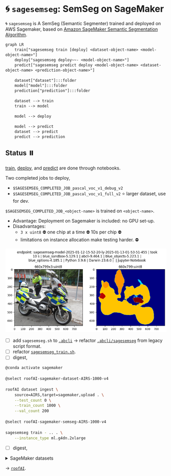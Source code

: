 # 🌀 `sagesemseg`: SemSeg on SageMaker

🌀 `sagesemseg` is A SemSeg (Semantic Segmenter) trained and deployed on AWS Sagemaker, based on [Amazon SageMaker Semantic Segmentation Algorithm](https://github.com/aws/amazon-sagemaker-examples/blob/main/introduction_to_amazon_algorithms/semantic_segmentation_pascalvoc/semantic_segmentation_pascalvoc.ipynb).

```mermaid
graph LR
    train["sagesemseg train [deploy] <dataset-object-name> <model-object-name>"]
    deploy["sagesemseg deploy~~- <model-object-name>"]
    predict["sagesemseg predict deploy <model-object-name> <dataset-object-name> <prediction-object-name>"]

    dataset["dataset"]:::folder
    model["model"]:::folder
    prediction["prediction"]:::folder

    dataset --> train
    train --> model

    model --> deploy

    model --> predict
    dataset --> predict
    predict --> prediction
```

## Status ⏸️

[train](../../notebooks/sagesemseg/semantic_segmentation_pascalvoc-v9-train.ipynb), [deploy](../../notebooks/sagesemseg/semantic_segmentation_pascalvoc-v11-deploy.ipynb), and [predict](../../notebooks/sagesemseg/semantic_segmentation_pascalvoc-v11-predict.ipynb) are done through notebooks.

Two completed jobs to deploy,

- `$SAGESEMSEG_COMPLETED_JOB_pascal_voc_v1_debug_v2`
- `$SAGESEMSEG_COMPLETED_JOB_pascal_voc_v1_full_v2` ⭐️  larger dataset, use for dev.

`$SAGESEMSEG_COMPLETED_JOB_<object-name>` is trained on `<object-name>`.

- Advantage: Deployment on Sagemaker is included: no GPU set-up.
- Disadvantages:
    - `3 x uint8` ⛔️ one chip at a time ⛔️ 10s per chip ⛔️
    - limitations on instance allocation make testing harder.  ⛔️

![image](https://github.com/kamangir/assets/blob/main/blue-sandbox/sagesemseg-predict.png?raw=true)

- [ ] add `sagesemseg.sh` to [`.abcli`](../.abcli) -> refactor [`.abcli/sagesemseg`](../.abcli/sagesemseg/) from legacy script format.
- [ ] refactor [`sagesemseg_train.sh`](../.abcli/tests/sagesemseg_train.sh).
- [ ] digest,
```bash
@conda activate sagemaker

@select roofAI-sagemaker-dataset-AIRS-1000-v4

roofAI dataset ingest \
    source=AIRS,target=sagemaker,upload . \
    --test_count 0 \
    --train_count 1000 \
    --val_count 200

@select roofAI-sagemaker-semseg-AIRS-1000-v4

sagesemseg train - .. . \
    --instance_type ml.g4dn.2xlarge
```
- [ ] digest,
<details>
<summary>SageMaker datasets</summary>

from [Semantic Segmentation on AWS Sagemaker](https://github.com/aws/amazon-sagemaker-examples/blob/main/introduction_to_amazon_algorithms/semantic_segmentation_pascalvoc/semantic_segmentation_pascalvoc.ipynb).

example datasets: `pascal-voc-v1-full-v2`,

```bash
sagesemseg upload_dataset - suffix=full-v2
```

and `pascal-voc-v1-debug-v2`,

```bash
sagesemseg upload_dataset - suffix=debug-v2 --count 16
```

for `subset` in `[train, validation]`,

- `{subset}` contains `.jpg`s.
- `{subset}_annotation` contains ... indexed `.png` files ... `[0, 1 ... c-1, 255]` for ... `c` class[es] ... `255` ... 'ignore' ... any mode that is a [recognized standard](https://pillow.readthedocs.io/en/3.0.x/handbook/concepts.html#concept-modes) [and] ... read as integers ...

image width = 500, and height = 375, while height seems to be flexible.

![image](https://github.com/kamangir/assets/blob/main/roofAI/christchurch_1011-00000-00000.png?raw=true)

</details>

-> [`roofAI`](https://github.com/kamangir/roofAI).